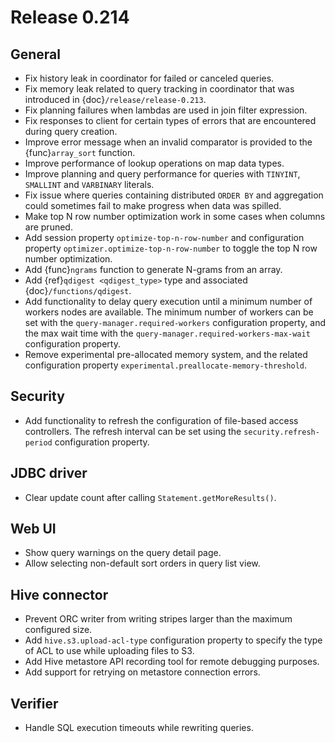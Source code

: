# Release 0.214

## General

- Fix history leak in coordinator for failed or canceled queries.
- Fix memory leak related to query tracking in coordinator that was introduced
  in {doc}`/release/release-0.213`.
- Fix planning failures when lambdas are used in join filter expression.
- Fix responses to client for certain types of errors that are encountered
  during query creation.
- Improve error message when an invalid comparator is provided to the
  {func}`array_sort` function.
- Improve performance of lookup operations on map data types.
- Improve planning and query performance for queries with `TINYINT`,
  `SMALLINT` and `VARBINARY` literals.
- Fix issue where queries containing distributed `ORDER BY` and aggregation
  could sometimes fail to make progress when data was spilled.
- Make top N row number optimization work in some cases when columns are pruned.
- Add session property `optimize-top-n-row-number` and configuration property
  `optimizer.optimize-top-n-row-number` to toggle the top N row number
  optimization.
- Add {func}`ngrams` function to generate N-grams from an array.
- Add {ref}`qdigest <qdigest_type>` type and associated {doc}`/functions/qdigest`.
- Add functionality to delay query execution until a minimum number of workers
  nodes are available. The minimum number of workers can be set with the
  `query-manager.required-workers` configuration property, and the max wait
  time with the `query-manager.required-workers-max-wait` configuration property.
- Remove experimental pre-allocated memory system, and the related configuration
  property `experimental.preallocate-memory-threshold`.

## Security

- Add functionality to refresh the configuration of file-based access controllers.
  The refresh interval can be set using the `security.refresh-period`
  configuration property.

## JDBC driver

- Clear update count after calling `Statement.getMoreResults()`.

## Web UI

- Show query warnings on the query detail page.
- Allow selecting non-default sort orders in query list view.

## Hive connector

- Prevent ORC writer from writing stripes larger than the maximum configured size.
- Add `hive.s3.upload-acl-type` configuration property to specify the type of
  ACL to use while uploading files to S3.
- Add Hive metastore API recording tool for remote debugging purposes.
- Add support for retrying on metastore connection errors.

## Verifier

- Handle SQL execution timeouts while rewriting queries.
